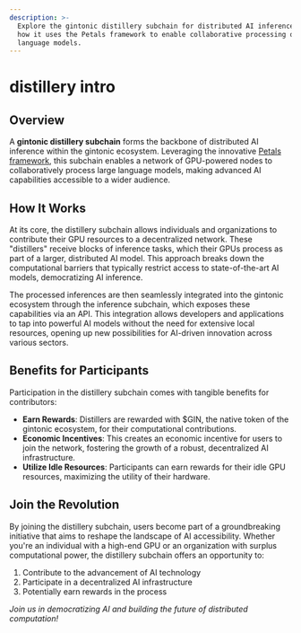```yaml
---
description: >-
  Explore the gintonic distillery subchain for distributed AI inference. Learn
  how it uses the Petals framework to enable collaborative processing of large
  language models.
---
```


# distillery intro

## Overview

A **gintonic distillery subchain** forms the backbone of distributed AI inference within the gintonic ecosystem. Leveraging the innovative [Petals framework](https://arxiv.org/abs/2209.01188), this subchain enables a network of GPU-powered nodes to collaboratively process large language models, making advanced AI capabilities accessible to a wider audience.

## How It Works

At its core, the distillery subchain allows individuals and organizations to contribute their GPU resources to a decentralized network. These "distillers" receive blocks of inference tasks, which their GPUs process as part of a larger, distributed AI model. This approach breaks down the computational barriers that typically restrict access to state-of-the-art AI models, democratizing AI inference.

The processed inferences are then seamlessly integrated into the gintonic ecosystem through the inference subchain, which exposes these capabilities via an API. This integration allows developers and applications to tap into powerful AI models without the need for extensive local resources, opening up new possibilities for AI-driven innovation across various sectors.

## Benefits for Participants

Participation in the distillery subchain comes with tangible benefits for contributors:

* **Earn Rewards**: Distillers are rewarded with $GIN, the native token of the gintonic ecosystem, for their computational contributions.
* **Economic Incentives**: This creates an economic incentive for users to join the network, fostering the growth of a robust, decentralized AI infrastructure.
* **Utilize Idle Resources**: Participants can earn rewards for their idle GPU resources, maximizing the utility of their hardware.

## Join the Revolution

By joining the distillery subchain, users become part of a groundbreaking initiative that aims to reshape the landscape of AI accessibility. Whether you're an individual with a high-end GPU or an organization with surplus computational power, the distillery subchain offers an opportunity to:

1. Contribute to the advancement of AI technology
2. Participate in a decentralized AI infrastructure
3. Potentially earn rewards in the process

_Join us in democratizing AI and building the future of distributed computation!_
